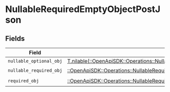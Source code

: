 # NullableRequiredEmptyObjectPostJson


## Fields

| Field                                                                                                                                                                    | Type                                                                                                                                                                     | Required                                                                                                                                                                 | Description                                                                                                                                                              |
| ------------------------------------------------------------------------------------------------------------------------------------------------------------------------ | ------------------------------------------------------------------------------------------------------------------------------------------------------------------------ | ------------------------------------------------------------------------------------------------------------------------------------------------------------------------ | ------------------------------------------------------------------------------------------------------------------------------------------------------------------------ |
| `nullable_optional_obj`                                                                                                                                                  | [T.nilable(::OpenApiSDK::Operations::NullableRequiredEmptyObjectPostNullableOptionalObj)](../../models/operations/nullablerequiredemptyobjectpostnullableoptionalobj.md) | :heavy_minus_sign:                                                                                                                                                       | N/A                                                                                                                                                                      |
| `nullable_required_obj`                                                                                                                                                  | [::OpenApiSDK::Operations::NullableRequiredEmptyObjectPostNullableRequiredObj](../../models/operations/nullablerequiredemptyobjectpostnullablerequiredobj.md)            | :heavy_check_mark:                                                                                                                                                       | N/A                                                                                                                                                                      |
| `required_obj`                                                                                                                                                           | [::OpenApiSDK::Operations::NullableRequiredEmptyObjectPostRequiredObj](../../models/operations/nullablerequiredemptyobjectpostrequiredobj.md)                            | :heavy_check_mark:                                                                                                                                                       | N/A                                                                                                                                                                      |
